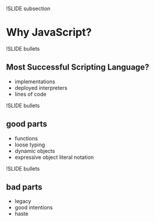 !SLIDE subsection
# Why JavaScript?

!SLIDE bullets
## Most Successful Scripting Language? ##

* implementations
* deployed interpreters
* lines of code

!SLIDE bullets
## good parts ##
* functions
* loose typing
* dynamic objects
* expressive object literal notation


!SLIDE bullets
## bad parts ##
* legacy
* good intentions
* haste
